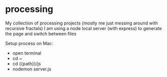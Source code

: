 # processing
My collection of processing projects (mostly me just messing around with recursive fractals)
I am using a node local server (with express) to generate the page and switch between files

Setup process on Mac:
- open terminal
- cd ~
- cd {{path}}/js
- nodemon server.js
